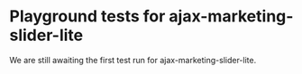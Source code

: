 # Playground tests for ajax-marketing-slider-lite
We are still awaiting the first test run for ajax-marketing-slider-lite.
